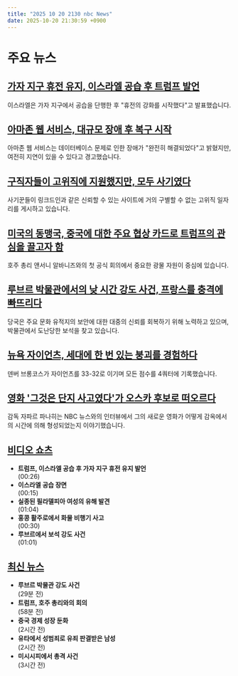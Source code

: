 ```yaml
---
title: "2025 10 20 2130 nbc News"
date: 2025-10-20 21:30:59 +0900
---
```


# 주요 뉴스 

## [가자 지구 휴전 유지, 이스라엘 공습 후 트럼프 발언](https://www.nbcnews.com/world/middle-east/gaza-ceasefire-trump-israel-strikes-hamas-rafah-aid-rcna238592)  
이스라엘은 가자 지구에서 공습을 단행한 후 "휴전의 강화를 시작했다"고 발표했습니다.  

## [아마존 웹 서비스, 대규모 장애 후 복구 시작](https://www.nbcnews.com/news/us-news/amazon-web-services-outage-websites-offline-rcna238594)  
아마존 웹 서비스는 데이터베이스 문제로 인한 장애가 "완전히 해결되었다"고 밝혔지만, 여전히 지연이 있을 수 있다고 경고했습니다.  

## [구직자들이 고위직에 지원했지만, 모두 사기였다](https://www.nbcnews.com/news/us-news/job-scam-ziprecruiter-linkedin-work-postings-fake-listing-rcna238162)  
사기꾼들이 링크드인과 같은 신뢰할 수 있는 사이트에 거의 구별할 수 없는 고위직 일자리를 게시하고 있습니다.  

## [미국의 동맹국, 중국에 대한 주요 협상 카드로 트럼프의 관심을 끌고자 함](https://www.nbcnews.com/world/asia/trump-albanese-australia-critical-minerals-aukus-submarine-china-rcna238595)  
호주 총리 앤서니 알바니즈와의 첫 공식 회의에서 중요한 광물 자원이 중심에 있습니다.  

## [루브르 박물관에서의 낮 시간 강도 사건, 프랑스를 충격에 빠뜨리다](https://www.nbcnews.com/world/europe/paris-louvre-museum-heist-thieves-took-7-minutes-steal-crown-jewels-rcna238596)  
당국은 주요 문화 유적지의 보안에 대한 대중의 신뢰를 회복하기 위해 노력하고 있으며, 박물관에서 도난당한 보석을 찾고 있습니다.  

## [뉴욕 자이언츠, 세대에 한 번 있는 붕괴를 경험하다](https://www.nbcnews.com/sports/nfl/new-york-giants-collapse-denver-broncos-rcna238575)  
덴버 브롱코스가 자이언츠를 33-32로 이기며 모든 점수를 4쿼터에 기록했습니다.  

## [영화 '그것은 단지 사고였다'가 오스카 후보로 떠오르다](https://www.nbcnews.com/world/iran/it-was-just-an-accident-jafar-panahi-interview-oscars-france-iran-rcna237480)  
감독 자파르 파나히는 NBC 뉴스와의 인터뷰에서 그의 새로운 영화가 어떻게 감옥에서의 시간에 의해 형성되었는지 이야기했습니다.  

## [비디오 쇼츠](#)  
  
- **트럼프, 이스라엘 공습 후 가자 지구 휴전 유지 발언**  
(00:26)  
- **이스라엘 공습 장면**  
(00:15)  
- **실종된 필라델피아 여성의 유해 발견**  
(01:04)  
- **홍콩 활주로에서 화물 비행기 사고**  
(00:30)  
- **루브르에서 보석 강도 사건**  
(01:01)  

## [최신 뉴스](#)  
  
- **루브르 박물관 강도 사건**  
(29분 전)  
- **트럼프, 호주 총리와의 회의**  
(58분 전)  
- **중국 경제 성장 둔화**  
(2시간 전)  
- **유타에서 성범죄로 유죄 판결받은 남성**  
(2시간 전)  
- **미시시피에서 총격 사건**  
(3시간 전)